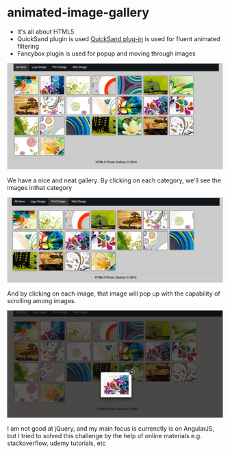 # animated-image-gallery
- It's all about HTML5
- QuickSand plugin is used [QuickSand plug-in](http://razorjack.net/quicksand/) is used for fluent animated filtering
- Fancybox plugin is used for popup and moving through images

![image of project](explanation_images/gallery.png)

We have a nice and neat gallery. By clicking on each category, we'll see the images inthat category

![categories](explanation_images/quickSand.png)

And by clicking on each image, that image will pop up with  the capability of scrolling among images.

![pop_image](explanation_images/moving.png)

I am not good at jQuery, and my main focus is currenctly is on AngularJS, but I tried to solved this challenge by the help of online materials e.g. stackoverflow, udemy tutorials, etc
